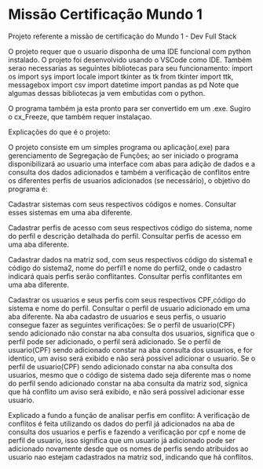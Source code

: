 # Missão Certificação Mundo 1
Projeto referente a missão de certificação do Mundo 1 - Dev Full Stack

O projeto requer que o usuario disponha de uma IDE funcional com python instalado.
O projeto foi desenvolvido usando o VSCode como IDE.
Também serao necessarias as seguintes bibliotecas para seu funcionamento:
import os
import sys
import locale
import tkinter as tk
from tkinter import ttk, messagebox
import csv
import datetime
import pandas as pd
Note que algumas dessas bibliotecas ja vem embutidas com o python.

O programa também ja esta pronto para ser convertido em um .exe. Sugiro o cx_Freeze, que também requer instalaçao.


Explicações do que é o projeto:

O projeto consiste em um simples programa ou aplicação(.exe) para gerenciamento de Segregação de Funções; ao ser iniciado o programa disponibilizará ao usuario uma interface com abas para adição de dados e a consulta dos dados adicionados e também a verificação de conflitos entre os diferentes perfis de usuarios adicionados (se necessário), o objetivo do programa é:

Cadastrar sistemas com seus respectivos códigos e nomes.
Consultar esses sistemas em uma aba diferente.

Cadastrar perfis de acesso com seus respectivos código do sistema, nome do perfil e descrição detalhada do perfil.
Consultar perfis de acesso em uma aba diferente.

Cadastrar dados na matriz sod, com seus respectivos código do sistema1 e código do sistema2, nome do perfil1 e nome do perfil2, onde o cadastro indicará quais perfis serão conflitantes.
Consultar perfis conflitantes em uma aba diferente.

Cadastrar os usuarios e seus perfis com seus respectivos CPF,código do sistema e nome do perfil.
Consultar o perfil de usuario adicionado em uma aba diferente.
Na aba cadastro de usuarios e seus perfis, o usuario consegue fazer as seguintes verificações:
Se o perfil de usuario(CPF) sendo adicionado não constar na aba consulta dos usuarios, significa que o perfil pode ser adicionado, o perfil será adicionado.
Se o perfil de usuario(CPF) sendo adicionado constar na aba consulta dos usuarios, e for identico, um aviso será exibido e não será possivel adicionar o usuario.
Se o perfil de usuario(CPF) sendo adicionado constar na aba consulta dos usuarios, mesmo que o código de sistema dado seja diferente mas o nome do perfil sendo adicionado constar na aba consulta da matriz sod, signica que há conflito um aviso será exibido, e não será possivel adicionar esse usuario.

Explicado a fundo a função de analisar perfis em conflito:
A verificação de conflitos é feita utilizando os dados do perfil já adicionados na aba de consulta dos usuarios e perfis e fazendo a verificação por cpf e nome de perfil de usuario, isso significa que um usuario já adicionado pode ser adicionado novamente desde que os nomes de perfis sendo atribuidos ao usuario nao estejam cadastrados na matriz sod, indicando que há conflitos.                                    
